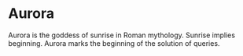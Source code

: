 # Aurora
Aurora is the goddess of sunrise in Roman mythology. Sunrise implies beginning. Aurora marks the beginning of the solution of queries.
